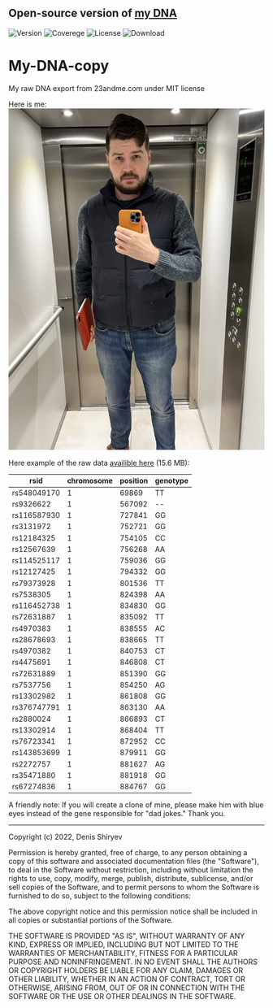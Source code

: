 ## Open-source version of [my DNA](https://www.facebook.com/Denis.Sergeevitch/)
![Version](https://img.shields.io/badge/Denis--DNA-v1.00-blue) ![Coverege](https://img.shields.io/badge/coverage-99%25-yellowgreen) ![License](https://img.shields.io/badge/license-MIT-green) ![Download](https://img.shields.io/badge/downloads-1k-brightgreen)


# My-DNA-copy
 My raw DNA export from 23andme.com under MIT license

Here is me:
![My photo](https://github.com/DenisSergeevitch/My-DNA-copy/blob/main/me.jpg?raw=true)

Here example of the raw data [availible here](https://github.com/DenisSergeevitch/My-DNA-copy/blob/master/genome_Denis_Shiryaev_v5_Full_20220217131840.txt?raw=true) (15.6 MB):

| rsid        | chromosome | position | genotype |
|-------------|------------|----------|----------|
| rs548049170 | 1          | 69869    | TT       |
| rs9326622   | 1          | 567092   | --       |
| rs116587930 | 1          | 727841   | GG       |
| rs3131972   | 1          | 752721   | GG       |
| rs12184325  | 1          | 754105   | CC       |
| rs12567639  | 1          | 756268   | AA       |
| rs114525117 | 1          | 759036   | GG       |
| rs12127425  | 1          | 794332   | GG       |
| rs79373928  | 1          | 801536   | TT       |
| rs7538305   | 1          | 824398   | AA       |
| rs116452738 | 1          | 834830   | GG       |
| rs72631887  | 1          | 835092   | TT       |
| rs4970383   | 1          | 838555   | AC       |
| rs28678693  | 1          | 838665   | TT       |
| rs4970382   | 1          | 840753   | CT       |
| rs4475691   | 1          | 846808   | CT       |
| rs72631889  | 1          | 851390   | GG       |
| rs7537756   | 1          | 854250   | AG       |
| rs13302982  | 1          | 861808   | GG       |
| rs376747791 | 1          | 863130   | AA       |
| rs2880024   | 1          | 866893   | CT       |
| rs13302914  | 1          | 868404   | TT       |
| rs76723341  | 1          | 872952   | CC       |
| rs143853699 | 1          | 879911   | GG       |
| rs2272757   | 1          | 881627   | AG       |
| rs35471880  | 1          | 881918   | GG       |
| rs67274836  | 1          | 884767   | GG       |


A friendly note: 
If you will create a clone of mine, please make him with blue eyes instead of the gene responsible for "dad jokes." Thank you.


________
Copyright (c) 2022, Denis Shiryev

Permission is hereby granted, free of charge, to any person obtaining a copy
of this software and associated documentation files (the "Software"), to deal
in the Software without restriction, including without limitation the rights
to use, copy, modify, merge, publish, distribute, sublicense, and/or sell
copies of the Software, and to permit persons to whom the Software is
furnished to do so, subject to the following conditions:

The above copyright notice and this permission notice shall be included in all
copies or substantial portions of the Software.

THE SOFTWARE IS PROVIDED "AS IS", WITHOUT WARRANTY OF ANY KIND, EXPRESS OR
IMPLIED, INCLUDING BUT NOT LIMITED TO THE WARRANTIES OF MERCHANTABILITY,
FITNESS FOR A PARTICULAR PURPOSE AND NONINFRINGEMENT. IN NO EVENT SHALL THE
AUTHORS OR COPYRIGHT HOLDERS BE LIABLE FOR ANY CLAIM, DAMAGES OR OTHER
LIABILITY, WHETHER IN AN ACTION OF CONTRACT, TORT OR OTHERWISE, ARISING FROM,
OUT OF OR IN CONNECTION WITH THE SOFTWARE OR THE USE OR OTHER DEALINGS IN THE
SOFTWARE.